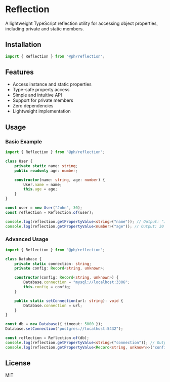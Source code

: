 # Reflection

A lightweight TypeScript reflection utility for accessing object properties, including
private and static members.

## Installation

```ts
import { Reflection } from "@ph/reflection";
```

## Features

- Access instance and static properties
- Type-safe property access
- Simple and intuitive API
- Support for private members
- Zero dependencies
- Lightweight implementation

## Usage

### Basic Example

```ts
import { Reflection } from "@ph/reflection";

class User {
    private static name: string;
    public readonly age: number;

    constructor(name: string, age: number) {
        User.name = name;
        this.age = age;
    }
}

const user = new User("John", 30);
const reflection = Reflection.of(user);

console.log(reflection.getPropertyValue<string>("name")); // Output: "John"
console.log(reflection.getPropertyValue<number>("age")); // Output: 30
```

### Advanced Usage

```ts
import { Reflection } from "@ph/reflection";

class Database {
    private static connection: string;
    private config: Record<string, unknown>;

    constructor(config: Record<string, unknown>) {
        Database.connection = "mysql://localhost:3306";
        this.config = config;
    }

    public static setConnection(url: string): void {
        Database.connection = url;
    }
}

const db = new Database({ timeout: 5000 });
Database.setConnection("postgres://localhost:5432");

const reflection = Reflection.of(db);
console.log(reflection.getPropertyValue<string>("connection")); // Output: "postgres://localhost:5432"
console.log(reflection.getPropertyValue<Record<string, unknown>>("config")); // Output: { timeout: 5000 }
```

## License

MIT
